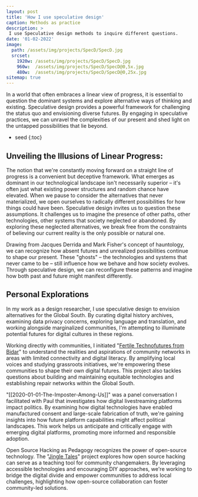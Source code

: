 ```yaml
---
layout: post
title: 'How I use speculative design'
caption: Methods as practice
description: >
 I use Speculative design methods to inquire different questions.
date: '01-02-2022'
image: 
  path: /assets/img/projects/SpecD/SpecD.jpg
  srcset: 
    1920w: /assets/img/projects/SpecD/SpecD.jpg
    960w:  /assets/img/projects/SpecD/SpecD@0,5x.jpg
    480w:  /assets/img/projects/SpecD/SpecD@0,25x.jpg
sitemap: true
---
```


In a world that often embraces a linear view of progress, it is essential to question the dominant systems and explore alternative ways of thinking and existing. Speculative design provides a powerful framework for challenging the status quo and envisioning diverse futures. By engaging in speculative practices, we can unravel the complexities of our present and shed light on the untapped possibilities that lie beyond. 

* seed
{:toc}

## Unveiling the Illusions of Linear Progress: 
The notion that we're constantly moving forward on a straight line of progress is a convenient but deceptive framework. What emerges as dominant in our technological landscape isn't necessarily superior – it's often just what existing power structures and random chance have elevated. When we pause to consider the alternatives that never materialized, we open ourselves to radically different possibilities for how things could have been. Speculative design invites us to question these assumptions. It challenges us to imagine the presence of other paths, other technologies, other systems that society neglected or abandoned. By exploring these neglected alternatives, we break free from the constraints of believing our current reality is the only possible or natural one.

Drawing from Jacques Derrida and Mark Fisher's concept of hauntology, we can recognize how absent futures and unrealized possibilities continue to shape our present. These "ghosts" – the technologies and systems that never came to be – still influence how we behave and how society evolves. Through speculative design, we can reconfigure these patterns and imagine how both past and future might manifest differently.


## Personal Explorations
In my work as a design researcher, I use speculative design to envision alternatives for the Global South. By curating digital history archives, examining data privacy concerns, exploring language and translation, and working alongside marginalized communities, I'm attempting to illuminate potential futures for digital cultures in these regions.


Working directly with communities, I initiated "[Fertile Technofutures from Bidar](https://one.compost.digital/fertile-technofutures-from-bidar/)" to understand the realities and aspirations of community networks in areas with limited connectivity and digital literacy. By amplifying local voices and studying grassroots initiatives, we're empowering these communities to shape their own digital futures. This project also tackles questions about building and maintaining equitable technologies and establishing repair networks within the Global South.

"[[2020-01-01-The-Imposter-Among-Us]]" was a panel conversation I facilitated with Paul that investigates how digital livestreaming platforms impact politics. By examining how digital technologies have enabled manufactured consent and large-scale fabrication of truth, we're gaining insights into how future platform capabilities might affect political landscapes. This work helps us anticipate and critically engage with emerging digital platforms, promoting more informed and responsible adoption.

Open Source Hacking as Pedagogy recognizes the power of open-source technology. The "[Jingle Tales](https://criticalcode.recipes/contributions/jingle-tales)" project explores how open source hacking can serve as a teaching tool for community changemakers. By leveraging accessible technologies and encouraging DIY approaches, we're working to bridge the digital divide and empower communities to address local challenges, highlighting how open-source collaboration can foster community-led solutions.